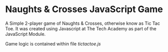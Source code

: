 # Naughts & Crosses JavaScript Game

A Simple 2-player game of Naughts & Crosses, otherwise know as Tic Tac Toe. It was created using Javascript at The Tech Academy as part of the JavaScript Module.

Game logic is contained within file *tictactoe.js*

